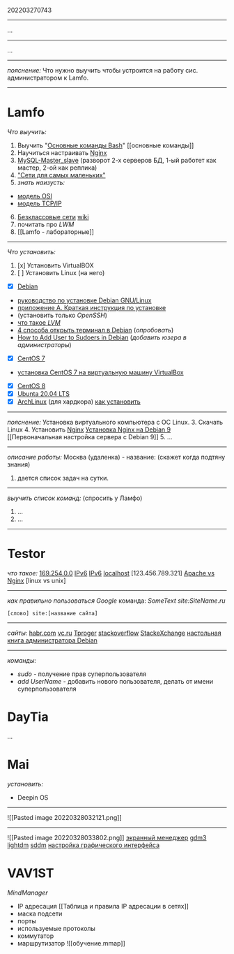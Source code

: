 202203270743
***
...
***
...
***
*пояснение:*
Что нужно выучить чтобы устроится на работу сис. администратором к Lamfo.
***
# Lamfo
*Что выучить:*
1. Выучить "[Основные команды Bash](https://duckduckgo.com/?t=ffab&q=%D0%9E%D1%81%D0%BD%D0%BE%D0%B2%D0%BD%D1%8B%D0%B5+%D0%BA%D0%BE%D0%BC%D0%B0%D0%BD%D0%B4%D1%8B+Bash&ia=web)"
[[основные команды]]
2. Научиться настраивать [Nginx](https://duckduckgo.com/?q=Nginx&t=ffab&ia=web)
3. [MySQL-Master_slave](https://duckduckgo.com/?t=ffab&q=MySQL-Master_slave+&ia=web) 
(разворот 2-х серверов БД, 1-ый работет как мастер, 2-ой как реплика)
4. ["Сети для самых маленьких"](https://www.youtube.com/watch?v=6YWX2i-izNk&list=PLHN9m7XN8U8HQ4KdjaLlWtSHQ3PYgQzmV&ab_channel=linkmeup)
5. *знать наизусть:* 
- [модель OSI](https://selectel.ru/blog/osi-for-beginners/)
- [модель TCP/IP](https://selectel.ru/blog/tcp-ip-for-beginners/)
6. [Безклассовые сети](https://zametkinapolyah.ru/kompyuternye-seti/4-6-besklassovye-seti-cidr-maska-podseti-seti-peremennoj-dliny-vlsm-v-protokole-ip.html)
[wiki](https://ru.wikipedia.org/wiki/%D0%91%D0%B5%D1%81%D0%BA%D0%BB%D0%B0%D1%81%D1%81%D0%BE%D0%B2%D0%B0%D1%8F_%D0%B0%D0%B4%D1%80%D0%B5%D1%81%D0%B0%D1%86%D0%B8%D1%8F)
7. почитать про *LWM*
8. [[Lamfo - лабораторные]]
***
*Что установить:*
1. [x] Установить VirtualBOX
2. [ ] Установить Linux (на него)
- [x] [Debian](https://www.debian.org/)
- [руководство по установке Debian GNU/Linux](https://www.debian.org/releases/jessie/i386/index.html.ru)
- [приложение A. Краткая инструкция по установке](https://www.debian.org/releases/jessie/i386/apa.html.ru)
- (установить только *OpenSSH*)
- [что такое *LVM*](https://habr.com/ru/post/67283/)
- [4 способа открыть терминал в Debian](https://ubuntos.ru/chetyire-sposoba-otkryit-terminal-v-debian)
(*опробовать*)
- [How to Add User to Sudoers in Debian](https://linuxize.com/post/how-to-add-user-to-sudoers-in-debian/)
(*добавить юзера в администраторы*)
- [x] [CentOS 7](https://www.centos.org/download/)
- [установка CentOS 7 на виртуальную машину VirtualBox](https://prowebmastering.ru/ustanovka-centos-7-v-virtualbox.html)
- [x] [CentOS 8](https://www.centos.org/download/)
- [x] [Ubunta 20.04 LTS](https://ubuntu.com/download/desktop?version=20.04&architecture=amd64)
- [x] [ArchLinux](https://archlinux.org/download/) (для хардкора)
[как установить](https://phoenixnap.com/kb/arch-linux-install)
***
*пояснение:*
Установка виртуального компьютера с ОС Linux.
3. Скачать Linux
4. Установить [Nginx](https://nginx.org/ru/) 
[Установка Nginx на Debian 9](https://www.digitalocean.com/community/tutorials/how-to-install-nginx-on-debian-9-ru)
[[Первоначальная настройка сервера с Debian 9]]
5. ...
***
*описание работы:*
Москва (удаленка) - название: (скажет когда подтяну знания)
1. дается список задач на сутки.
***
*выучить список команд:* (спросить у Ламфо)
1. ...
2. ...
***
# Testor
*что такое:*
[169.254.0.0](https://forum.ubuntu.ru/index.php?topic=54943.0)
[IPv6](https://ru.wikipedia.org/wiki/IPv4)
[IPv6](https://ru.wikipedia.org/wiki/IPv6)
[localhost](https://ru.wikipedia.org/wiki/Localhost)
[123.456.789.321]
[Apache vs Nginx](https://habr.com/ru/post/267721/)
[linux vs unix]
***
*как правильно пользоваться Google*
команда: *SomeText site:SiteName.ru*
```
[слово] site:[название сайта]
```
***
*сайты:*
[habr.com](https://habr.com/ru/all/)
[vc.ru](https://vc.ru/)
[Tproger](https://tproger.ru/)
[stackoverflow](https://stackoverflow.com/)
[StackeXchange](https://stackexchange.com/)
[настольная книга администратора Debian](https://www.debian.org/doc/manuals/debian-handbook/index.ru.html)
***
*команды:*
- *sudo* - получение прав суперпользователя
- *add UserName* - добавить нового пользователя, делать от имени суперпользователя
# DayTia
...
# Mai
*установить:*
- Deepin OS
***
![[Pasted image 20220328032121.png]]
***
![[Pasted image 20220328033802.png]]
[экранный менеджер](https://wiki.archlinux.org/title/Display_manager_(%D0%A0%D1%83%D1%81%D1%81%D0%BA%D0%B8%D0%B9))
[gdm3](http://tdkare.ru/sysadmin/index.php/Gdm3)
[lightdm](https://wiki.archlinux.org/title/LightDM_(%D0%A0%D1%83%D1%81%D1%81%D0%BA%D0%B8%D0%B9))
[sddm](https://wiki.archlinux.org/title/SDDM_(%D0%A0%D1%83%D1%81%D1%81%D0%BA%D0%B8%D0%B9))
[настройка графического интерфейса](https://www.debian.org/doc/manuals/debian-handbook/sect.customizing-graphical-interface.ru.html)
# VAV1ST
*MindManager*
- IP адресация 
[[Таблица и правила IP адресации в сетях]]
- маска подсети
- порты
- используемые протоколы
- коммутатор
- маршрутизатор
![[обучение.mmap]]